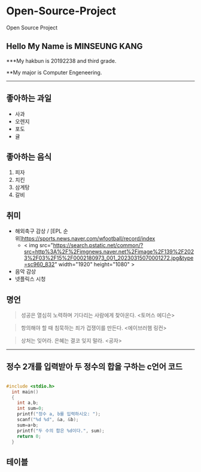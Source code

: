 # Open-Source-Project
Open Source Project

## Hello My Name is MINSEUNG KANG
***My hakbun is 20192238 and third grade.

**My major is Computer Engeneering.

---
## 좋아하는 과일
+ 사과
+ 오렌지
+ 포도
+ 귤

## 좋아하는 음식
1. 피자
2. 치킨
3. 삼계탕
4. 갈비

## 취미
+ 해외축구 감상 / [EPL 순위]<https://sports.news.naver.com/wfootball/record/index>
  + < img src="https://search.pstatic.net/common/?src=http%3A%2F%2Fimgnews.naver.net%2Fimage%2F139%2F2023%2F03%2F15%2F0002180973_001_20230315070001272.jpg&type=sc960_832" width="1920" height="1080" >
+ 음악 감상
+ 넷플릭스 시청

  
## 명언
>성공은 열심히 노력하며 기다리는 사람에게 찾아온다. <토머스 에디슨>

>항의해야 할 때 침묵하는 죄가 겁쟁이를 만든다. <에이브러햄 링컨>

>상처는 잊어라. 은혜는 결코 잊지 말라. <공자>
---
## 정수 2개를 입력받아 두 정수의 합을 구하는 c언어 코드
```c

#include <stdio.h>
  int main()
  {
    int a,b;
    int sum=0;
    printf("정수 a, b를 입력하시오: ");
    scanf("%d %d", &a, &b);
    sum=a+b;
    printf("두 수의 합은 %d이다.", sum);
    return 0;
  }
  ```

  
## 테이블
